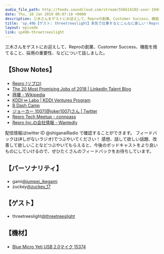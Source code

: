 ```yaml
---
audio_file_path: http://feeds.soundcloud.com/stream/556614102-user-194620696-sp49b-threetreeslight.mp3
date: Thu, 10 Jan 2019 00:07:18 +0000
description: 三木さんをゲストにお迎えして、Reproの創業、Customer Success、機能を捨てること、採用の重要性、などについて話しました。
title: 'sp.49b【ゲスト: threetreeslight】本気で仕事するとこんなに楽しい！Repro創業期の日常あれこれ'
layout: episode
link: sp49b-threetreeslight
---
```


<p><span>三木さんをゲストにお迎えして、Reproの創業、Customer Success、機能を捨てること、採用の重要性、などについて話しました。</span></p>
<h2>
  <p>【Show Notes】</p>
</h2>
<ul>
  <li><a href="https://repro.io/" target="_blank">Repro (リプロ)</a></li>
  <li><a href="https://business.linkedin.com/talent-solutions/blog/trends-and-research/2018/the-20-most-promising-jobs-of-2018" target="_blank">The 20 Most Promising Jobs of 2018 | LinkedIn Talent Blog</a></li>
  <li><a href="https://ja.wikipedia.org/wiki/%E7%97%94%E7%98%BB" target="_blank">痔瘻 - Wikipedia</a></li>
  <li><a href="http://www.kddi.com/ventures/mugenlabo/" target="_blank">KDDI ∞ Labo | KDDI Ventures Program</a></li>
  <li><a href="https://camp.bdashventures.com/" target="_blank">B Dash Camp</a></li>
  <li><a href="https://twitter.com/joker1007" target="_blank">ジョーカー 1007(@joker1007)さん | Twitter</a></li>
  <li><a href="https://repro-tech.connpass.com/" target="_blank">Repro Tech Meetup - connpass</a></li>
  <li><a href="https://www.wantedly.com/companies/repro" target="_blank">Repro Inc.の会社情報 - Wantedly</a></li>
</ul>
<p><span>
  配信情報はtwitter ID @shiganaiRadio で確認することができます。
  フィードバックは(#しがないラジオ)でつぶやいてください！
  感想、話して欲しい話題、改善して欲しいことなどつぶやいてもらえると、今後のポッドキャストをより良いものにしていけるので、ぜひたくさんのフィードバックをお待ちしています。
</span></p>
<h2>
  <p>【パーソナリティ】</p>
</h2>
<ul>
  <li>gami<a href="https://twitter.com/jumpei_ikegami" target="_blank">@jumpei_ikegami</a></li>
  <li>zuckey<a href="https://twitter.com/zuckey_17" target="_blank">@zuckey_17</a></li>
</ul>
<h2>
  <p>【ゲスト】</p>
</h2>
<ul>
  <li>threetreeslight<a href="https://twitter.com/threetreeslight" target="_blank">@threetreeslight</a></li>
</ul>
<h2>
  <p>【機材】</p>
</h2>
<ul>
  <li><a href="http://amzn.to/2tlkud3" target="_blank">Blue Micro Yeti USB 2.0マイク 15374</a></li>
</ul>

